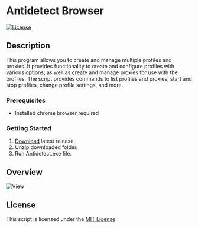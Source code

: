 # Antidetect Browser

[![License](https://img.shields.io/badge/license-MIT-blue.svg)](LICENSE)

## Description

This program allows you to create and manage multiple profiles and proxies. It provides functionality to create and configure profiles with various options, as well as create and manage proxies for use with the profiles. The script provides commands to list profiles and proxies, start and stop profiles, change profile settings, and more.

### Prerequisites

- Installed chrome browser required

### Getting Started

1. [Download](https://github.com/PurpRabbit/antidetect/releases/download/0.1.1/Antidetect.rar) latest release.
2. Unzip downloaded folder.
3. Run Antidetect.exe file.

## Overview

![View](https://i.imgur.com/GUsuny2.png)

## License

This script is licensed under the [MIT License](LICENSE).
